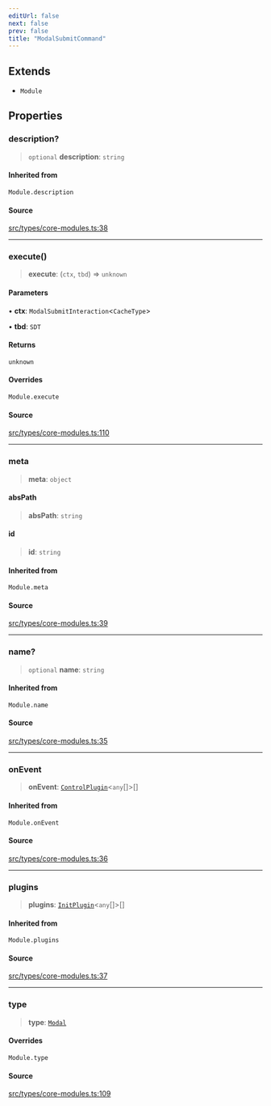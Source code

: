 ```yaml
---
editUrl: false
next: false
prev: false
title: "ModalSubmitCommand"
---
```


## Extends

- `Module`

## Properties

### description?

> `optional` **description**: `string`

#### Inherited from

`Module.description`

#### Source

[src/types/core-modules.ts:38](https://github.com/sern-handler/handler/blob/fb418c06758b6f3318bf4b5f58a58540139be8d4/src/types/core-modules.ts#L38)

***

### execute()

> **execute**: (`ctx`, `tbd`) => `unknown`

#### Parameters

• **ctx**: `ModalSubmitInteraction`\<`CacheType`\>

• **tbd**: `SDT`

#### Returns

`unknown`

#### Overrides

`Module.execute`

#### Source

[src/types/core-modules.ts:110](https://github.com/sern-handler/handler/blob/fb418c06758b6f3318bf4b5f58a58540139be8d4/src/types/core-modules.ts#L110)

***

### meta

> **meta**: `object`

#### absPath

> **absPath**: `string`

#### id

> **id**: `string`

#### Inherited from

`Module.meta`

#### Source

[src/types/core-modules.ts:39](https://github.com/sern-handler/handler/blob/fb418c06758b6f3318bf4b5f58a58540139be8d4/src/types/core-modules.ts#L39)

***

### name?

> `optional` **name**: `string`

#### Inherited from

`Module.name`

#### Source

[src/types/core-modules.ts:35](https://github.com/sern-handler/handler/blob/fb418c06758b6f3318bf4b5f58a58540139be8d4/src/types/core-modules.ts#L35)

***

### onEvent

> **onEvent**: [`ControlPlugin`](/v4/api/interfaces/controlplugin/)\<`any`[]\>[]

#### Inherited from

`Module.onEvent`

#### Source

[src/types/core-modules.ts:36](https://github.com/sern-handler/handler/blob/fb418c06758b6f3318bf4b5f58a58540139be8d4/src/types/core-modules.ts#L36)

***

### plugins

> **plugins**: [`InitPlugin`](/v4/api/interfaces/initplugin/)\<`any`[]\>[]

#### Inherited from

`Module.plugins`

#### Source

[src/types/core-modules.ts:37](https://github.com/sern-handler/handler/blob/fb418c06758b6f3318bf4b5f58a58540139be8d4/src/types/core-modules.ts#L37)

***

### type

> **type**: [`Modal`](/v4/api/enumerations/commandtype/#modal)

#### Overrides

`Module.type`

#### Source

[src/types/core-modules.ts:109](https://github.com/sern-handler/handler/blob/fb418c06758b6f3318bf4b5f58a58540139be8d4/src/types/core-modules.ts#L109)
